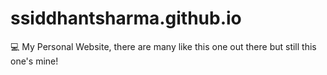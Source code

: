 # ssiddhantsharma.github.io
💻 My Personal Website, there are many like this one out there but still this one's mine!
